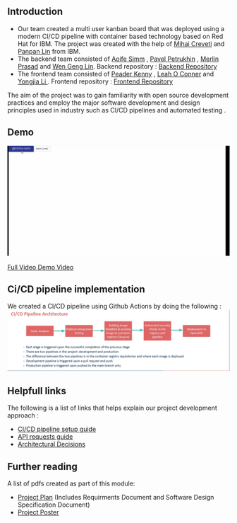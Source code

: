 
## Introduction
 - Our team created a multi user kanban board that was deployed using a modern CI/CD pipeline with container based technology based on Red Hat for IBM. 
   The project was created with the help of [Mihai Creveti](https://github.com/crivetimihai) and [Panpan Lin](https://github.com/panpan-lin) from IBM.  <br>
 - The backend team consisted of [Aoife Simm](https://github.com/simmma) , [Pavel Petrukhin](https://github.com/cppavel)  , [Merlin Prasad](https://github.com/merlinpr4) and [Wen Geng Lin](https://github.com/Wlin29). Backend repository : [Backend Repository](https://github.com/tcd-ibm/sweng.kanban.backend) 
 - The frontend team consisted of [Peader Kenny](https://github.com/Peadar-Kenny) , [Leah O Conner](https://github.com/loconno5) and [Yongjia Li ](https://github.com/JeffLeeBYD). Frontend repository : [Frontend Repository](https://github.com/tcd-ibm/sweng.kanban.frontend) 

 
 The aim of the project was to gain familiarity with open source development practices and employ the major software development and design principles used in industry such as CI/CD pipelines and automated testing . 
 
## Demo 
![User Interface](./images/kanbandemo.gif)

 [Full Video Demo Video](https://github.com/tcd-ibm/Multiuser-Kanban-Board/blob/main/group_31.mp4)
 
## Ci/CD pipeline implementation
We created a CI/CD pipeline using Github Actions by doing the following :
![ci/cdpipeline](./images/ci-cdpipeline.jpg)

## Helpfull links
The following is a list of links that helps explain our project development approach :

* [CI/CD pipeline setup guide](./documentation/PipelineSetUpGuide.md)
* [API requests guide](./documentation/ApiDocumentation.md)
* [Architectural Decisions ](./documentation/ArchitecturalDecisionsCICD.md)

## Further reading
A list of pdfs created as part of this module:
* [Project Plan](./Reports/Project%20Plan-1.pdf) (Includes Requirments Document and Software Design Specification Document)
* [Project Poster](./Reports/Group_31.pptx.pdf)
